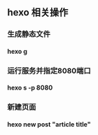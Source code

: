## hexo 相关操作

### 生成静态文件
#### hexo g 

### 运行服务并指定8080端口
#### hexo s -p 8080 

### 新建页面
#### hexo new post "article title"